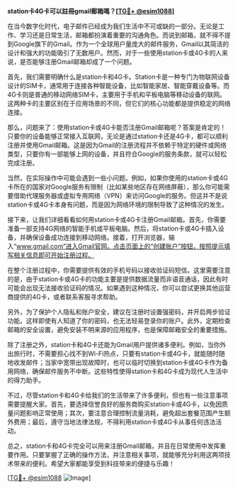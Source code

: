 **station卡4G卡可以註冊gmail郵箱嗎？[[TG💪+ @esim1088](https://t.me/s/esim1088)]**

在当今数字化时代，电子邮件已经成为我们生活中不可或缺的一部分。无论是工作、学习还是日常生活，邮箱都扮演着重要的沟通角色。而说到邮箱，就不得不提到Google旗下的Gmail。作为一个全球用户量庞大的邮件服务，Gmail以其简洁的设计和强大的功能吸引了无数用户。然而，对于一些使用station卡或4G卡的人来说，是否能够注册Gmail邮箱却成了一个问题。

首先，我们需要明确什么是station卡和4G卡。Station卡是一种专门为物联网设备设计的SIM卡，通常用于连接各种智能设备，比如智能家居、智能穿戴设备等。而4G卡则是普通的移动网络SIM卡，主要用于手机和平板电脑等移动设备的联网。这两种卡的主要区别在于应用场景的不同，但它们的核心功能都是提供稳定的网络连接。

那么，问题来了：使用station卡或4G卡能否注册Gmail邮箱呢？答案是肯定的！只要你的设备能够正常接入互联网，无论是通过station卡还是4G卡，都可以顺利注册并使用Gmail邮箱。这是因为Gmail的注册流程并不依赖于特定的硬件或网络类型，只要你有一部能够上网的设备，并且符合Google的服务条款，就可以轻松完成注册。

当然，在实际操作中可能会遇到一些小问题。例如，如果你使用的station卡或4G卡所在的国家对Google服务有限制（比如某些地区存在网络屏蔽），那么你可能需要借助代理服务器或虚拟专用网络（VPN）来访问Google的服务。但这并不是说station卡或4G卡本身有问题，而是因为网络环境的限制导致了这种情况的发生。

接下来，让我们详细看看如何用station卡或4G卡注册Gmail邮箱。首先，你需要准备一部支持4G网络的智能手机或平板电脑。然后，将station卡或4G卡插入设备，并确保设备成功连接到移动网络。接着，打开浏览器，输入“www.gmail.com”进入Gmail官网。点击页面上的“创建账户”按钮，按照提示填写相关信息即可开始注册过程。

在整个注册过程中，你需要提供有效的手机号码以接收验证码短信。这里需要注意的是，由于station卡或4G卡的功能主要是提供数据流量而非语音通话，因此有时可能会出现无法接收验证码的情况。如果遇到这种情况，你可以尝试更换其他运营商提供的4G卡，或者联系客服寻求帮助。

另外，为了保护个人隐私和账户安全，建议在注册时设置强密码，并开启两步验证功能。这样即使有人知道了你的密码，也无法轻易登录你的账户。此外，定期检查邮箱的安全设置，避免安装不明来源的应用程序，也是保障邮箱安全的重要措施。

除了注册之外，station卡和4G卡还能为Gmail用户提供诸多便利。例如，当你外出旅行时，不需要担心找不到Wi-Fi热点，只要有station卡或4G卡，就能随时随地收发邮件；当家中宽带出现故障时，也可以临时切换到station卡或4G卡作为备用网络，确保邮件服务不中断。这些特性使得station卡和4G卡成为现代人生活中的得力助手。

不过，尽管station卡和4G卡给我们的生活带来了许多便利，但也有一些注意事项需要提醒大家。首先，要选择信誉良好的服务商购买station卡或4G卡，以免因质量问题影响正常使用；其次，要注意合理控制流量消耗，避免超出套餐范围产生额外费用；最后，遵守当地法律法规，不得利用station卡或4G卡从事任何违法活动。

总之，station卡和4G卡完全可以用来注册Gmail邮箱，并且在日常使用中发挥重要作用。只要掌握了正确的操作方法，并注意相关事项，就能够充分利用这两项技术带来的便利。希望大家都能享受到科技带来的便捷与乐趣！

[[TG💪+ @esim1088](https://t.me/s/esim1088) ![Image](https://i.postimg.cc/4NQfJmqS/Snipaste-2025-05-13-00-14-12.png)]